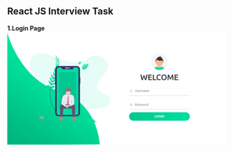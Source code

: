 <h2><b>React JS Interview Task</b></h2>

<div>
  <b>1.Login Page</b>
  <img src="images/1.png"/>
</div>

